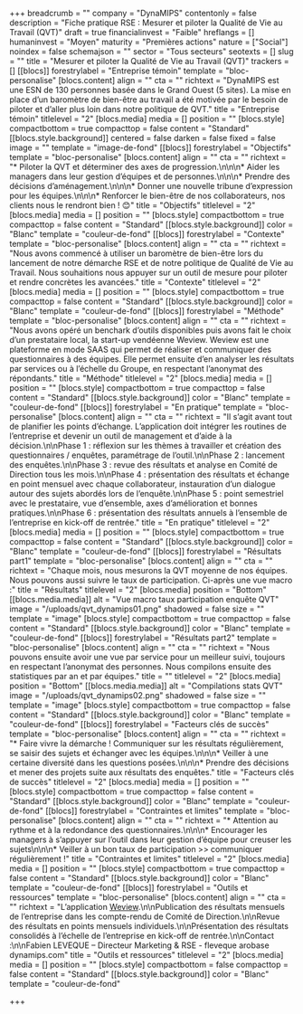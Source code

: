 +++
breadcrumb = ""
company = "DynaMIPS"
contentonly = false
description = "Fiche pratique RSE : Mesurer et piloter la Qualité de Vie au Travail (QVT)"
draft = true
financialinvest = "Faible"
hreflangs = []
humaninvest = "Moyen"
maturity = "Premières actions"
nature = ["Social"]
noindex = false
schemajson = ""
sector = "Tous secteurs"
seotexts = []
slug = ""
title = "Mesurer et piloter la Qualité de Vie au Travail (QVT)"
trackers = []
[[blocs]]
forestrylabel = "Entreprise témoin"
template = "bloc-personalise"
[blocs.content]
align = ""
cta = ""
richtext = "DynaMIPS est une ESN de 130 personnes basée dans le Grand Ouest (5 sites). La mise en place d’un baromètre de bien-être au travail a été motivée par le besoin de piloter et d’aller plus loin dans notre politique de QVT."
title = "Entreprise témoin"
titlelevel = "2"
[blocs.media]
media = []
position = ""
[blocs.style]
compactbottom = true
compacttop = false
content = "Standard"
[[blocs.style.background]]
centered = false
darken = false
fixed = false
image = ""
template = "image-de-fond"
[[blocs]]
forestrylabel = "Objectifs"
template = "bloc-personalise"
[blocs.content]
align = ""
cta = ""
richtext = "* Piloter la QVT et déterminer des axes de progression.\n\n\n* Aider les managers dans leur gestion d’équipes et de personnes.\n\n\n* Prendre des décisions d’aménagement.\n\n\n* Donner une nouvelle tribune d’expression pour les équipes.\n\n\n* Renforcer le bien-être de nos collaborateurs, nos clients nous le rendront bien ! 😊"
title = "Objectifs"
titlelevel = "2"
[blocs.media]
media = []
position = ""
[blocs.style]
compactbottom = true
compacttop = false
content = "Standard"
[[blocs.style.background]]
color = "Blanc"
template = "couleur-de-fond"
[[blocs]]
forestrylabel = "Contexte"
template = "bloc-personalise"
[blocs.content]
align = ""
cta = ""
richtext = "Nous avons commencé à utiliser un baromètre de bien-être lors du lancement de notre démarche RSE et de notre politique de Qualité de Vie au Travail. Nous souhaitions nous appuyer sur un outil de mesure pour piloter et rendre concrètes les avancées."
title = "Contexte"
titlelevel = "2"
[blocs.media]
media = []
position = ""
[blocs.style]
compactbottom = true
compacttop = false
content = "Standard"
[[blocs.style.background]]
color = "Blanc"
template = "couleur-de-fond"
[[blocs]]
forestrylabel = "Méthode"
template = "bloc-personalise"
[blocs.content]
align = ""
cta = ""
richtext = "Nous avons opéré un benchark d’outils disponibles puis avons fait le choix d’un prestataire local, la start-up vendéenne Weview. Weview est une plateforme en mode SAAS qui permet de réaliser et communiquer des questionnaires à des équipes. Elle permet ensuite d’en analyser les résultats par services ou à l’échelle du Groupe, en respectant l’anonymat des répondants."
title = "Méthode"
titlelevel = "2"
[blocs.media]
media = []
position = ""
[blocs.style]
compactbottom = true
compacttop = false
content = "Standard"
[[blocs.style.background]]
color = "Blanc"
template = "couleur-de-fond"
[[blocs]]
forestrylabel = "En pratique"
template = "bloc-personalise"
[blocs.content]
align = ""
cta = ""
richtext = "Il s’agit avant tout de planifier les points d’échange. L’application doit intégrer les routines de l’entreprise et devenir un outil de management et d’aide à la décision.\n\nPhase 1 : réflexion sur les thèmes à travailler et création des questionnaires / enquêtes, paramétrage de l’outil.\n\nPhase 2 : lancement des enquêtes.\n\nPhase 3 : revue des résultats et analyse en Comité de Direction tous les mois.\n\nPhase 4 : présentation des résultats et échange en point mensuel avec chaque collaborateur, instauration d’un dialogue autour des sujets abordés lors de l’enquête.\n\nPhase 5 : point semestriel avec le prestataire, vue d’ensemble, axes d’amélioration et bonnes pratiques.\n\nPhase 6 : présentation des résultats annuels à l’ensemble de l’entreprise en kick-off de rentrée."
title = "En pratique"
titlelevel = "2"
[blocs.media]
media = []
position = ""
[blocs.style]
compactbottom = true
compacttop = false
content = "Standard"
[[blocs.style.background]]
color = "Blanc"
template = "couleur-de-fond"
[[blocs]]
forestrylabel = "Résultats part1"
template = "bloc-personalise"
[blocs.content]
align = ""
cta = ""
richtext = "Chaque mois, nous mesurons la QVT moyenne de nos équipes. Nous pouvons aussi suivre le taux de participation. Ci-après une vue macro :"
title = "Résultats"
titlelevel = "2"
[blocs.media]
position = "Bottom"
[[blocs.media.media]]
alt = "Vue macro taux participation enquête QVT"
image = "/uploads/qvt_dynamips01.png"
shadowed = false
size = ""
template = "image"
[blocs.style]
compactbottom = true
compacttop = false
content = "Standard"
[[blocs.style.background]]
color = "Blanc"
template = "couleur-de-fond"
[[blocs]]
forestrylabel = "Résultats part2"
template = "bloc-personalise"
[blocs.content]
align = ""
cta = ""
richtext = "Nous pouvons ensuite avoir une vue par service pour un meilleur suivi, toujours en respectant l’anonymat des personnes. Nous compilons ensuite des statistiques par an et par équipes."
title = ""
titlelevel = "2"
[blocs.media]
position = "Bottom"
[[blocs.media.media]]
alt = "Compilations stats QVT"
image = "/uploads/qvt_dynamips02.png"
shadowed = false
size = ""
template = "image"
[blocs.style]
compactbottom = true
compacttop = false
content = "Standard"
[[blocs.style.background]]
color = "Blanc"
template = "couleur-de-fond"
[[blocs]]
forestrylabel = "Facteurs clés de succès"
template = "bloc-personalise"
[blocs.content]
align = ""
cta = ""
richtext = "* Faire vivre la démarche ! Communiquer sur les résultats régulièrement, se saisir des sujets et échanger avec les équipes.\n\n\n* Veiller à une certaine diversité dans les questions posées.\n\n\n* Prendre des décisions et mener des projets suite aux résultats des enquêtes."
title = "Facteurs clés de succès"
titlelevel = "2"
[blocs.media]
media = []
position = ""
[blocs.style]
compactbottom = true
compacttop = false
content = "Standard"
[[blocs.style.background]]
color = "Blanc"
template = "couleur-de-fond"
[[blocs]]
forestrylabel = "Contraintes et limites"
template = "bloc-personalise"
[blocs.content]
align = ""
cta = ""
richtext = "* Attention au rythme et à la redondance des questionnaires.\n\n\n* Encourager les managers à s’appuyer sur l’outil dans leur gestion d’équipe pour creuser les sujets\n\n\n* Veiller à un bon taux de participation >> communiquer régulièrement !"
title = "Contraintes et limites"
titlelevel = "2"
[blocs.media]
media = []
position = ""
[blocs.style]
compactbottom = true
compacttop = false
content = "Standard"
[[blocs.style.background]]
color = "Blanc"
template = "couleur-de-fond"
[[blocs]]
forestrylabel = "Outils et ressources"
template = "bloc-personalise"
[blocs.content]
align = ""
cta = ""
richtext = "L’application [Weview](https://www.weview.io/).\n\nPublication des résultats mensuels de l’entreprise dans les compte-rendu de Comité de Direction.\n\nRevue des résultats en points mensuels individuels.\n\nPrésentation des résultats consolidés à l’échelle de l’entreprise en kick-off de rentrée.\n\nContact :\n\nFabien LEVEQUE – Directeur Marketing & RSE - fleveque arobase dynamips.com"
title = "Outils et ressources"
titlelevel = "2"
[blocs.media]
media = []
position = ""
[blocs.style]
compactbottom = false
compacttop = false
content = "Standard"
[[blocs.style.background]]
color = "Blanc"
template = "couleur-de-fond"

+++
